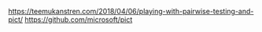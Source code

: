 https://teemukanstren.com/2018/04/06/playing-with-pairwise-testing-and-pict/
https://github.com/microsoft/pict
